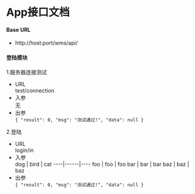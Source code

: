 # App接口文档

#### Base URL    
* http://host:port/wms/api/

#### 登陆模块    
1.服务器连接测试    
* URL      
test/connection
* 入参   
无
* 出参    
`{
   "result": 0,
   "msg": "测试通过!",
   "data": null
 }
`

2.登陆
* URL      
 login/in
* 入参      
dog | bird | cat
----|------|----
foo | foo  | foo
bar | bar  | bar
baz | baz  | baz
* 出参    
`{
   "result": 0,
   "msg": "测试通过!",
   "data": null
 }
`